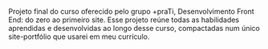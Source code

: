 Projeto final do curso oferecido pelo grupo +praTi, Desenvolvimento Front End: do zero ao primeiro site.
Esse projeto reúne todas as habilidades aprendidas e desenvolvidas ao longo desse curso, compactadas num único site-portfólio que usarei em meu currículo.
